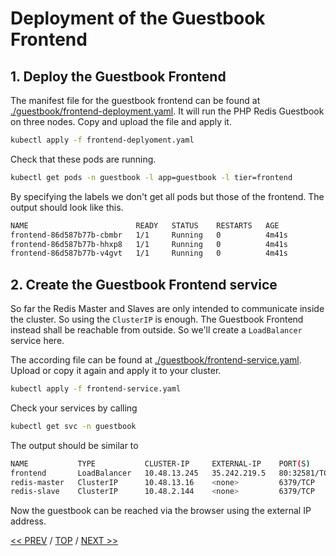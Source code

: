 # Deployment of the Guestbook Frontend

## 1. Deploy the Guestbook Frontend

The manifest file for the guestbook frontend can be found at [./guestbook/frontend-deployment.yaml](./guestbook/frontend-deployment.yaml). It will run the PHP Redis Guestbook on three nodes. Copy and upload the file and apply it.

```sh
kubectl apply -f frontend-deplyoment.yaml
```

Check that these pods are running.

```sh
kubectl get pods -n guestbook -l app=guestbook -l tier=frontend
```

By specifying the labels we don't get all pods but those of the frontend. The output should look like this.

```sh
NAME                        READY   STATUS    RESTARTS   AGE
frontend-86d587b77b-cbmbr   1/1     Running   0          4m41s
frontend-86d587b77b-hhxp8   1/1     Running   0          4m41s
frontend-86d587b77b-v4gvt   1/1     Running   0          4m41s
```

## 2. Create the Guestbook Frontend service

So far the Redis Master and Slaves are only intended to communicate inside the cluster. So using the `ClusterIP` is enough. The Guestbook Frontend instead shall be reachable from outside. So we'll create a `LoadBalancer` service here.

The according file can be found at [./guestbook/frontend-service.yaml](./guestbook/frontend-service.yaml). Upload or copy it again and apply it to your cluster.

```sh
kubectl apply -f frontend-service.yaml
```

Check your services by calling

```sh
kubectl get svc -n guestbook
```

The output should be similar to

```sh
NAME           TYPE           CLUSTER-IP     EXTERNAL-IP    PORT(S)        AGE
frontend       LoadBalancer   10.48.13.245   35.242.219.5   80:32581/TCP   3m20s
redis-master   ClusterIP      10.48.13.16    <none>         6379/TCP       158m
redis-slave    ClusterIP      10.48.2.144    <none>         6379/TCP       37m
```

Now the guestbook can be reached via the browser using the external IP address.

[<< PREV](./02_deploy_redis_slave.md) / [TOP](./README.md) / [NEXT >>](./04_scale_guestbook.md)
